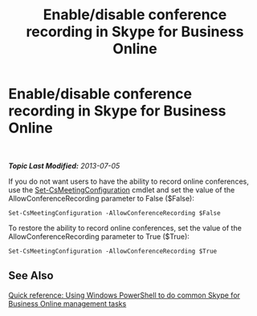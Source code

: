 ﻿---
title: Enable/disable conference recording in Skype for Business Online
TOCTitle: Enable/disable conference recording
ms:assetid: f6c5afab-081c-495c-97f7-135dcc2f6085
ms:mtpsurl: https://technet.microsoft.com/en-us/library/Dn362857(v=OCS.15)
ms:contentKeyID: 56558869
ms.date: 05/04/2015
mtps_version: v=OCS.15
---

<div data-xmlns="http://www.w3.org/1999/xhtml">

<div class="topic" data-xmlns="http://www.w3.org/1999/xhtml" data-msxsl="urn:schemas-microsoft-com:xslt" data-cs="http://msdn.microsoft.com/en-us/">

<div data-asp="http://msdn2.microsoft.com/asp">

# Enable/disable conference recording in Skype for Business Online

</div>

<div id="mainSection">

<div id="mainBody">

<span> </span>

_**Topic Last Modified:** 2013-07-05_

If you do not want users to have the ability to record online conferences, use the [Set-CsMeetingConfiguration](set-csmeetingconfiguration.md) cmdlet and set the value of the AllowConferenceRecording parameter to False ($False):

    Set-CsMeetingConfiguration -AllowConferenceRecording $False

To restore the ability to record online conferences, set the value of the AllowConferenceRecording parameter to True ($True):

    Set-CsMeetingConfiguration -AllowConferenceRecording $True

<div>

## See Also


[Quick reference: Using Windows PowerShell to do common Skype for Business Online management tasks](quick-reference-using-windows-powershell-to-do-common-skype-for-business-online-management-tasks.md)  
  

</div>

</div>

<span> </span>

</div>

</div>

</div>

